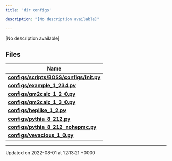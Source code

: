 ```yaml
---
title: 'dir configs'

description: "[No description available]"

---
```







[No description available]

## Files

| Name           |
| -------------- |
| **[configs/scripts/BOSS/configs/__init__.py](/documentation/code/files/scripts_2boss_2configs_2____init_____8py/#file-scripts/boss/configs/--init--.py)**  |
| **[configs/example_1_234.py](/documentation/code/files/example__1__234_8py/#file-example-1-234.py)**  |
| **[configs/gm2calc_1_2_0.py](/documentation/code/files/gm2calc__1__2__0_8py/#file-gm2calc-1-2-0.py)**  |
| **[configs/gm2calc_1_3_0.py](/documentation/code/files/gm2calc__1__3__0_8py/#file-gm2calc-1-3-0.py)**  |
| **[configs/heplike_1_2.py](/documentation/code/files/heplike__1__2_8py/#file-heplike-1-2.py)**  |
| **[configs/pythia_8_212.py](/documentation/code/files/pythia__8__212_8py/#file-pythia-8-212.py)**  |
| **[configs/pythia_8_212_nohepmc.py](/documentation/code/files/pythia__8__212__nohepmc_8py/#file-pythia-8-212-nohepmc.py)**  |
| **[configs/vevacious_1_0.py](/documentation/code/files/vevacious__1__0_8py/#file-vevacious-1-0.py)**  |






-------------------------------

Updated on 2022-08-01 at 12:13:21 +0000
